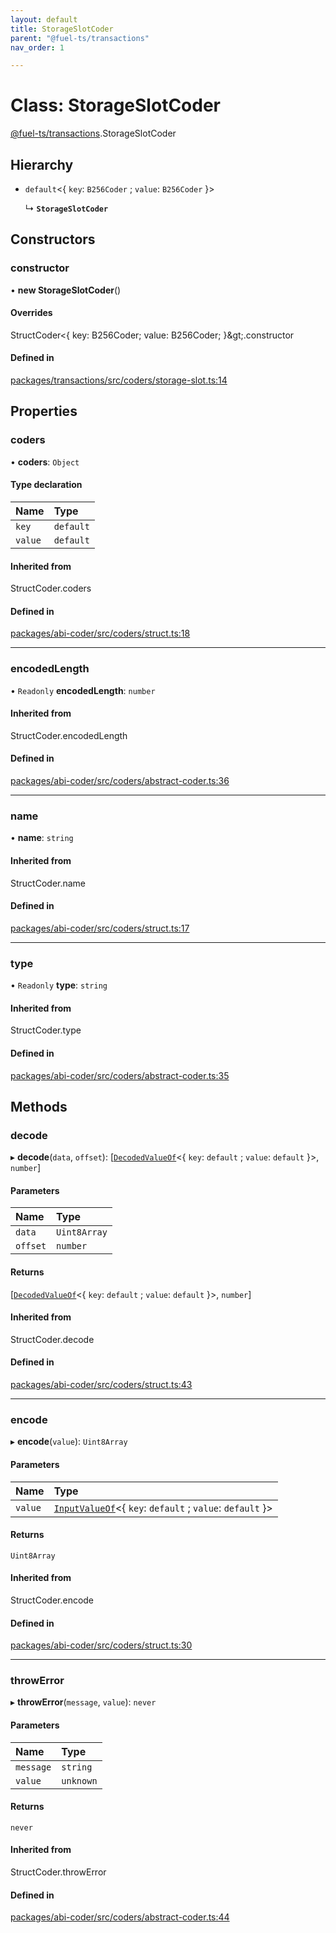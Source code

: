```yaml
---
layout: default
title: StorageSlotCoder
parent: "@fuel-ts/transactions"
nav_order: 1

---
```


# Class: StorageSlotCoder

[@fuel-ts/transactions](../index.md).StorageSlotCoder

## Hierarchy

- `default`<{ `key`: `B256Coder` ; `value`: `B256Coder`  }\>

  ↳ **`StorageSlotCoder`**

## Constructors

### constructor

• **new StorageSlotCoder**()

#### Overrides

StructCoder&lt;{
  key: B256Coder;
  value: B256Coder;
}\&gt;.constructor

#### Defined in

[packages/transactions/src/coders/storage-slot.ts:14](https://github.com/FuelLabs/fuels-ts/blob/master/packages/transactions/src/coders/storage-slot.ts#L14)

## Properties

### coders

• **coders**: `Object`

#### Type declaration

| Name | Type |
| :------ | :------ |
| `key` | `default` |
| `value` | `default` |

#### Inherited from

StructCoder.coders

#### Defined in

[packages/abi-coder/src/coders/struct.ts:18](https://github.com/FuelLabs/fuels-ts/blob/master/packages/abi-coder/src/coders/struct.ts#L18)

___

### encodedLength

• `Readonly` **encodedLength**: `number`

#### Inherited from

StructCoder.encodedLength

#### Defined in

[packages/abi-coder/src/coders/abstract-coder.ts:36](https://github.com/FuelLabs/fuels-ts/blob/master/packages/abi-coder/src/coders/abstract-coder.ts#L36)

___

### name

• **name**: `string`

#### Inherited from

StructCoder.name

#### Defined in

[packages/abi-coder/src/coders/struct.ts:17](https://github.com/FuelLabs/fuels-ts/blob/master/packages/abi-coder/src/coders/struct.ts#L17)

___

### type

• `Readonly` **type**: `string`

#### Inherited from

StructCoder.type

#### Defined in

[packages/abi-coder/src/coders/abstract-coder.ts:35](https://github.com/FuelLabs/fuels-ts/blob/master/packages/abi-coder/src/coders/abstract-coder.ts#L35)

## Methods

### decode

▸ **decode**(`data`, `offset`): [[`DecodedValueOf`](../namespaces/internal.md#decodedvalueof)<{ `key`: `default` ; `value`: `default`  }\>, `number`]

#### Parameters

| Name | Type |
| :------ | :------ |
| `data` | `Uint8Array` |
| `offset` | `number` |

#### Returns

[[`DecodedValueOf`](../namespaces/internal.md#decodedvalueof)<{ `key`: `default` ; `value`: `default`  }\>, `number`]

#### Inherited from

StructCoder.decode

#### Defined in

[packages/abi-coder/src/coders/struct.ts:43](https://github.com/FuelLabs/fuels-ts/blob/master/packages/abi-coder/src/coders/struct.ts#L43)

___

### encode

▸ **encode**(`value`): `Uint8Array`

#### Parameters

| Name | Type |
| :------ | :------ |
| `value` | [`InputValueOf`](../namespaces/internal.md#inputvalueof)<{ `key`: `default` ; `value`: `default`  }\> |

#### Returns

`Uint8Array`

#### Inherited from

StructCoder.encode

#### Defined in

[packages/abi-coder/src/coders/struct.ts:30](https://github.com/FuelLabs/fuels-ts/blob/master/packages/abi-coder/src/coders/struct.ts#L30)

___

### throwError

▸ **throwError**(`message`, `value`): `never`

#### Parameters

| Name | Type |
| :------ | :------ |
| `message` | `string` |
| `value` | `unknown` |

#### Returns

`never`

#### Inherited from

StructCoder.throwError

#### Defined in

[packages/abi-coder/src/coders/abstract-coder.ts:44](https://github.com/FuelLabs/fuels-ts/blob/master/packages/abi-coder/src/coders/abstract-coder.ts#L44)
